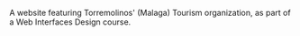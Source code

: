 A website featuring Torremolinos' (Malaga) Tourism organization, as part of a Web Interfaces Design course.
